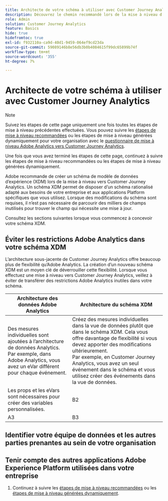 ```yaml
---
title: Architecte de votre schéma à utiliser avec Customer Journey Analytics
description: Découvrez le chemin recommandé lors de la mise à niveau d’Adobe Analytics vers Customer Journey Analytics
role: Admin
solution: Customer Journey Analytics
feature: Basics
hide: true
hidefromtoc: true
exl-id: f932110a-ca9d-40d1-9459-064ef9cd23da
source-git-commit: 59089146b8e56db3b0b4084615f99dc65899b74f
workflow-type: tm+mt
source-wordcount: '355'
ht-degree: 7%

---
```


# Architecte de votre schéma à utiliser avec Customer Journey Analytics

>[!NOTE]
> 
>Suivez les étapes de cette page uniquement une fois toutes les étapes de mise à niveau précédentes effectuées. Vous pouvez suivre les [étapes de mise à niveau recommandées](/help/getting-started/cja-upgrade/cja-upgrade-recommendations.md#recommended-upgrade-steps-for-most-organizations) ou les étapes de mise à niveau générées dynamiquement pour votre organisation avec le [questionnaire de mise à niveau Adobe Analytics vers Customer Journey Analytics](https://gigazelle.github.io/cja-ttv/).
>
>Une fois que vous avez terminé les étapes de cette page, continuez à suivre les étapes de mise à niveau recommandées ou les étapes de mise à niveau générées dynamiquement.

Adobe recommande de créer un schéma de modèle de données d’expérience (XDM) lors de la mise à niveau vers Customer Journey Analytics. Un schéma XDM permet de disposer d’un schéma rationalisé adapté aux besoins de votre entreprise et aux applications Platform spécifiques que vous utilisez. Lorsque des modifications du schéma sont requises, il n’est pas nécessaire de parcourir des milliers de champs inutilisés pour trouver le champ qui nécessite une mise à jour.

Consultez les sections suivantes lorsque vous commencez à concevoir votre schéma XDM.

## Éviter les restrictions Adobe Analytics dans votre schéma XDM

L’architecture sous-jacente de Customer Journey Analytics offre beaucoup plus de flexibilité qu’Adobe Analytics. La création d’un nouveau schéma XDM est un moyen clé de déverrouiller cette flexibilité. Lorsque vous effectuez une mise à niveau vers Customer Journey Analytics, veillez à éviter de transférer des restrictions Adobe Analytics inutiles dans votre schéma.

| Architecture des données Adobe Analytics | Architecture du schéma XDM |
|---------|----------|
| Des mesures individuelles sont ajoutées à l’architecture de données Analytics.<br/>Par exemple, dans Adobe Analytics, vous avez un eVar différent pour chaque événement. | Créez des mesures individuelles dans la vue de données plutôt que dans le schéma XDM. Cela vous offre davantage de flexibilité si vous devez apporter des modifications ultérieurement.<br/>Par exemple, en Customer Journey Analytics, vous avez un seul événement dans le schéma et vous utilisez créer des événements dans la vue de données. |
| Les props et les eVars sont nécessaires pour créer des variables personnalisées. | B2 |
| A3 | B3 |

## Identifier votre équipe de données et les autres parties prenantes au sein de votre organisation


## Tenir compte des autres applications Adobe Experience Platform utilisées dans votre entreprise



1. Continuez à suivre les [étapes de mise à niveau recommandées](/help/getting-started/cja-upgrade/cja-upgrade-recommendations.md#recommended-upgrade-steps-for-most-organizations) ou les [ étapes de mise à niveau générées dynamiquement](https://gigazelle.github.io/cja-ttv/).
